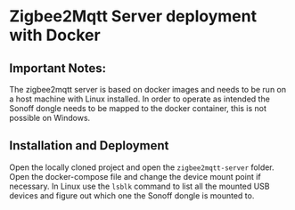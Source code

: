 # Zigbee2Mqtt Server deployment with Docker
## Important Notes:
The zigbee2mqtt server is based on docker images and needs to be run on a host machine with Linux installed. In order to operate as intended the Sonoff dongle needs to be mapped to the docker container, this is not possible on Windows. 

## Installation and Deployment
Open the locally cloned project and open the ```zigbee2mqtt-server``` folder. Open the docker-compose file and change the device mount point if necessary. In Linux use the ```lsblk``` command to list all the mounted USB devices and figure out which one the Sonoff dongle is mounted to. 


